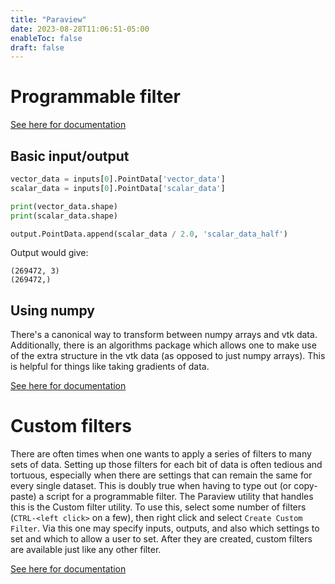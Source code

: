 ```yaml
---
title: "Paraview"
date: 2023-08-28T11:06:51-05:00
enableToc: false
draft: false
---
```


# Programmable filter

[See here for documentation](https://docs.paraview.org/en/latest/ReferenceManual/pythonProgrammableFilter.html)

## Basic input/output

```python
vector_data = inputs[0].PointData['vector_data']
scalar_data = inputs[0].PointData['scalar_data']

print(vector_data.shape)
print(scalar_data.shape)

output.PointData.append(scalar_data / 2.0, 'scalar_data_half')
```
Output would give:
```console
(269472, 3)
(269472,)
```

## Using numpy

There's a canonical way to transform between numpy arrays and vtk data.
Additionally, there is an algorithms package which allows one to make use of the extra structure in the vtk data (as opposed to just numpy arrays).
This is helpful for things like taking gradients of data.

[See here for documentation](https://docs.paraview.org/en/latest/ReferenceManual/vtkNumPyIntegration.html)

# Custom filters

There are often times when one wants to apply a series of filters to many sets of data.
Setting up those filters for each bit of data is often tedious and tortuous, especially when there are settings that can remain the same for every single dataset.
This is doubly true when having to type out (or copy-paste) a script for a programmable filter.
The Paraview utility that handles this is the Custom filter utility.
To use this, select some number of filters (`CTRL-<left click>` on a few), then right click and select `Create Custom Filter`. 
Via this one may specify inputs, outputs, and also which settings to set and which to allow a user to set.
After they are created, custom filters are available just like any other filter.

[See here for documentation](https://www.paraview.org/Wiki/ParaView/Custom_Filters)
